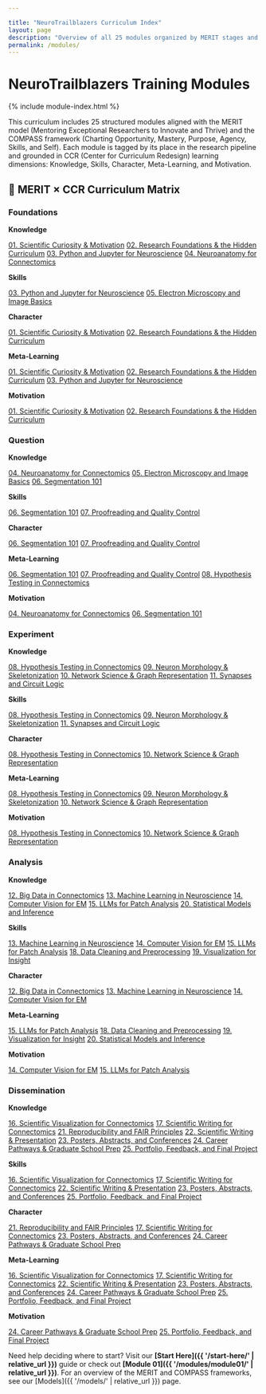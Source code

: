```yaml
---

title: "NeuroTrailblazers Curriculum Index"
layout: page
description: "Overview of all 25 modules organized by MERIT stages and CCR dimensions"
permalink: /modules/
---
```


<div class="main-content">
  <div class="hero hero-spaced hero-rounded">
    <div class="hero-content">
      <h1 class="hero-title-impact">NeuroTrailblazers Training Modules</h1>
    </div>
  </div>

{% include module-index.html %}


This curriculum includes 25 structured modules aligned with the MERIT model (Mentoring Exceptional Researchers to Innovate and Thrive) and the COMPASS framework (Charting Opportunity, Mastery, Purpose, Agency, Skills, and Self). Each module is tagged by its place in the research pipeline and grounded in CCR (Center for Curriculum Redesign) learning dimensions: Knowledge, Skills, Character, Meta-Learning, and Motivation.

## 🧠 MERIT × CCR Curriculum Matrix

<div class="merit-matrix">
  <div class="merit-card">
    <h3>Foundations</h3>
    <p><strong>Knowledge</strong></p>
    <div class="module-subcards">
      <a href="{{ '/modules/module01/' | relative_url }}" class="module-subcard">01. Scientific Curiosity & Motivation</a>
      <a href="{{ '/modules/module02/' | relative_url }}" class="module-subcard">02. Research Foundations & the Hidden Curriculum</a>
      <a href="{{ '/modules/module03/' | relative_url }}" class="module-subcard">03. Python and Jupyter for Neuroscience</a>
      <a href="{{ '/modules/module04/' | relative_url }}" class="module-subcard">04. Neuroanatomy for Connectomics</a>
    </div>
    <p><strong>Skills</strong></p>
    <div class="module-subcards">
      <a href="{{ '/modules/module03/' | relative_url }}" class="module-subcard">03. Python and Jupyter for Neuroscience</a>
      <a href="{{ '/modules/module05/' | relative_url }}" class="module-subcard">05. Electron Microscopy and Image Basics</a>
    </div>
    <p><strong>Character</strong></p>
    <div class="module-subcards">
      <a href="{{ '/modules/module01/' | relative_url }}" class="module-subcard">01. Scientific Curiosity & Motivation</a>
      <a href="{{ '/modules/module02/' | relative_url }}" class="module-subcard">02. Research Foundations & the Hidden Curriculum</a>
    </div>
    <p><strong>Meta-Learning</strong></p>
    <div class="module-subcards">
      <a href="{{ '/modules/module01/' | relative_url }}" class="module-subcard">01. Scientific Curiosity & Motivation</a>
      <a href="{{ '/modules/module02/' | relative_url }}" class="module-subcard">02. Research Foundations & the Hidden Curriculum</a>
      <a href="{{ '/modules/module03/' | relative_url }}" class="module-subcard">03. Python and Jupyter for Neuroscience</a>
    </div>
    <p><strong>Motivation</strong></p>
    <div class="module-subcards">
      <a href="{{ '/modules/module01/' | relative_url }}" class="module-subcard">01. Scientific Curiosity & Motivation</a>
      <a href="{{ '/modules/module02/' | relative_url }}" class="module-subcard">02. Research Foundations & the Hidden Curriculum</a>
    </div>
  </div>

  <div class="merit-card">
    <h3>Question</h3>
    <p><strong>Knowledge</strong></p>
    <div class="module-subcards">
      <a href="{{ '/modules/module04/' | relative_url }}" class="module-subcard">04. Neuroanatomy for Connectomics</a>
      <a href="{{ '/modules/module05/' | relative_url }}" class="module-subcard">05. Electron Microscopy and Image Basics</a>
      <a href="{{ '/modules/module06/' | relative_url }}" class="module-subcard">06. Segmentation 101</a>
    </div>
    <p><strong>Skills</strong></p>
    <div class="module-subcards">
      <a href="{{ '/modules/module06/' | relative_url }}" class="module-subcard">06. Segmentation 101</a>
      <a href="{{ '/modules/module07/' | relative_url }}" class="module-subcard">07. Proofreading and Quality Control</a>
    </div>
    <p><strong>Character</strong></p>
    <div class="module-subcards">
      <a href="{{ '/modules/module06/' | relative_url }}" class="module-subcard">06. Segmentation 101</a>
      <a href="{{ '/modules/module07/' | relative_url }}" class="module-subcard">07. Proofreading and Quality Control</a>
    </div>
    <p><strong>Meta-Learning</strong></p>
    <div class="module-subcards">
      <a href="{{ '/modules/module06/' | relative_url }}" class="module-subcard">06. Segmentation 101</a>
      <a href="{{ '/modules/module07/' | relative_url }}" class="module-subcard">07. Proofreading and Quality Control</a>
      <a href="{{ '/modules/module08/' | relative_url }}" class="module-subcard">08. Hypothesis Testing in Connectomics</a>
    </div>
    <p><strong>Motivation</strong></p>
    <div class="module-subcards">
      <a href="{{ '/modules/module04/' | relative_url }}" class="module-subcard">04. Neuroanatomy for Connectomics</a>
      <a href="{{ '/modules/module06/' | relative_url }}" class="module-subcard">06. Segmentation 101</a>
    </div>
  </div>

  <div class="merit-card">
    <h3>Experiment</h3>
    <p><strong>Knowledge</strong></p>
    <div class="module-subcards">
      <a href="{{ '/modules/module08/' | relative_url }}" class="module-subcard">08. Hypothesis Testing in Connectomics</a>
      <a href="{{ '/modules/module09/' | relative_url }}" class="module-subcard">09. Neuron Morphology & Skeletonization</a>
      <a href="{{ '/modules/module10/' | relative_url }}" class="module-subcard">10. Network Science & Graph Representation</a>
      <a href="{{ '/modules/module11/' | relative_url }}" class="module-subcard">11. Synapses and Circuit Logic</a>
    </div>
    <p><strong>Skills</strong></p>
    <div class="module-subcards">
      <a href="{{ '/modules/module08/' | relative_url }}" class="module-subcard">08. Hypothesis Testing in Connectomics</a>
      <a href="{{ '/modules/module09/' | relative_url }}" class="module-subcard">09. Neuron Morphology & Skeletonization</a>
      <a href="{{ '/modules/module11/' | relative_url }}" class="module-subcard">11. Synapses and Circuit Logic</a>
    </div>
    <p><strong>Character</strong></p>
    <div class="module-subcards">
      <a href="{{ '/modules/module08/' | relative_url }}" class="module-subcard">08. Hypothesis Testing in Connectomics</a>
      <a href="{{ '/modules/module10/' | relative_url }}" class="module-subcard">10. Network Science & Graph Representation</a>
    </div>
    <p><strong>Meta-Learning</strong></p>
    <div class="module-subcards">
      <a href="{{ '/modules/module08/' | relative_url }}" class="module-subcard">08. Hypothesis Testing in Connectomics</a>
      <a href="{{ '/modules/module09/' | relative_url }}" class="module-subcard">09. Neuron Morphology & Skeletonization</a>
      <a href="{{ '/modules/module10/' | relative_url }}" class="module-subcard">10. Network Science & Graph Representation</a>
    </div>
    <p><strong>Motivation</strong></p>
    <div class="module-subcards">
      <a href="{{ '/modules/module08/' | relative_url }}" class="module-subcard">08. Hypothesis Testing in Connectomics</a>
      <a href="{{ '/modules/module10/' | relative_url }}" class="module-subcard">10. Network Science & Graph Representation</a>
    </div>
  </div>

  <div class="merit-card">
    <h3>Analysis</h3>
    <p><strong>Knowledge</strong></p>
    <div class="module-subcards">
      <a href="{{ '/modules/module12/' | relative_url }}" class="module-subcard">12. Big Data in Connectomics</a>
      <a href="{{ '/modules/module13/' | relative_url }}" class="module-subcard">13. Machine Learning in Neuroscience</a>
      <a href="{{ '/modules/module14/' | relative_url }}" class="module-subcard">14. Computer Vision for EM</a>
      <a href="{{ '/modules/module15/' | relative_url }}" class="module-subcard">15. LLMs for Patch Analysis</a>
      <a href="{{ '/modules/module20/' | relative_url }}" class="module-subcard">20. Statistical Models and Inference</a>
    </div>
    <p><strong>Skills</strong></p>
    <div class="module-subcards">
      <a href="{{ '/modules/module13/' | relative_url }}" class="module-subcard">13. Machine Learning in Neuroscience</a>
      <a href="{{ '/modules/module14/' | relative_url }}" class="module-subcard">14. Computer Vision for EM</a>
      <a href="{{ '/modules/module15/' | relative_url }}" class="module-subcard">15. LLMs for Patch Analysis</a>
      <a href="{{ '/modules/module18/' | relative_url }}" class="module-subcard">18. Data Cleaning and Preprocessing</a>
      <a href="{{ '/modules/module19/' | relative_url }}" class="module-subcard">19. Visualization for Insight</a>
    </div>
    <p><strong>Character</strong></p>
    <div class="module-subcards">
      <a href="{{ '/modules/module12/' | relative_url }}" class="module-subcard">12. Big Data in Connectomics</a>
      <a href="{{ '/modules/module13/' | relative_url }}" class="module-subcard">13. Machine Learning in Neuroscience</a>
      <a href="{{ '/modules/module14/' | relative_url }}" class="module-subcard">14. Computer Vision for EM</a>
    </div>
    <p><strong>Meta-Learning</strong></p>
    <div class="module-subcards">
      <a href="{{ '/modules/module15/' | relative_url }}" class="module-subcard">15. LLMs for Patch Analysis</a>
      <a href="{{ '/modules/module18/' | relative_url }}" class="module-subcard">18. Data Cleaning and Preprocessing</a>
      <a href="{{ '/modules/module19/' | relative_url }}" class="module-subcard">19. Visualization for Insight</a>
      <a href="{{ '/modules/module20/' | relative_url }}" class="module-subcard">20. Statistical Models and Inference</a>
    </div>
    <p><strong>Motivation</strong></p>
    <div class="module-subcards">
      <a href="{{ '/modules/module14/' | relative_url }}" class="module-subcard">14. Computer Vision for EM</a>
      <a href="{{ '/modules/module15/' | relative_url }}" class="module-subcard">15. LLMs for Patch Analysis</a>
    </div>
  </div>

  <div class="merit-card">
    <h3>Dissemination</h3>
    <p><strong>Knowledge</strong></p>
    <div class="module-subcards">
      <a href="{{ '/modules/module16/' | relative_url }}" class="module-subcard">16. Scientific Visualization for Connectomics</a>
      <a href="{{ '/modules/module17/' | relative_url }}" class="module-subcard">17. Scientific Writing for Connectomics</a>
      <a href="{{ '/modules/module21/' | relative_url }}" class="module-subcard">21. Reproducibility and FAIR Principles</a>
      <a href="{{ '/modules/module22/' | relative_url }}" class="module-subcard">22. Scientific Writing & Presentation</a>
      <a href="{{ '/modules/module23/' | relative_url }}" class="module-subcard">23. Posters, Abstracts, and Conferences</a>
      <a href="{{ '/modules/module24/' | relative_url }}" class="module-subcard">24. Career Pathways & Graduate School Prep</a>
      <a href="{{ '/modules/module25/' | relative_url }}" class="module-subcard">25. Portfolio, Feedback, and Final Project</a>
    </div>
    <p><strong>Skills</strong></p>
    <div class="module-subcards">
      <a href="{{ '/modules/module16/' | relative_url }}" class="module-subcard">16. Scientific Visualization for Connectomics</a>
      <a href="{{ '/modules/module17/' | relative_url }}" class="module-subcard">17. Scientific Writing for Connectomics</a>
      <a href="{{ '/modules/module22/' | relative_url }}" class="module-subcard">22. Scientific Writing & Presentation</a>
      <a href="{{ '/modules/module23/' | relative_url }}" class="module-subcard">23. Posters, Abstracts, and Conferences</a>
      <a href="{{ '/modules/module25/' | relative_url }}" class="module-subcard">25. Portfolio, Feedback, and Final Project</a>
    </div>
    <p><strong>Character</strong></p>
    <div class="module-subcards">
      <a href="{{ '/modules/module21/' | relative_url }}" class="module-subcard">21. Reproducibility and FAIR Principles</a>
      <a href="{{ '/modules/module17/' | relative_url }}" class="module-subcard">17. Scientific Writing for Connectomics</a>
      <a href="{{ '/modules/module23/' | relative_url }}" class="module-subcard">23. Posters, Abstracts, and Conferences</a>
      <a href="{{ '/modules/module24/' | relative_url }}" class="module-subcard">24. Career Pathways & Graduate School Prep</a>
    </div>
    <p><strong>Meta-Learning</strong></p>
    <div class="module-subcards">
      <a href="{{ '/modules/module16/' | relative_url }}" class="module-subcard">16. Scientific Visualization for Connectomics</a>
      <a href="{{ '/modules/module17/' | relative_url }}" class="module-subcard">17. Scientific Writing for Connectomics</a>
      <a href="{{ '/modules/module22/' | relative_url }}" class="module-subcard">22. Scientific Writing & Presentation</a>
      <a href="{{ '/modules/module23/' | relative_url }}" class="module-subcard">23. Posters, Abstracts, and Conferences</a>
      <a href="{{ '/modules/module24/' | relative_url }}" class="module-subcard">24. Career Pathways & Graduate School Prep</a>
      <a href="{{ '/modules/module25/' | relative_url }}" class="module-subcard">25. Portfolio, Feedback, and Final Project</a>
    </div>
    <p><strong>Motivation</strong></p>
    <div class="module-subcards">
      <a href="{{ '/modules/module24/' | relative_url }}" class="module-subcard">24. Career Pathways & Graduate School Prep</a>
      <a href="{{ '/modules/module25/' | relative_url }}" class="module-subcard">25. Portfolio, Feedback, and Final Project</a>
    </div>
  </div>
</div>

Need help deciding where to start? Visit our **[Start Here]({{ '/start-here/' | relative_url }})** guide or check out **[Module 01]({{ '/modules/module01/' | relative_url }})**. For an overview of the MERIT and COMPASS frameworks, see our [Models]({{ '/models/' | relative_url }}) page.
</div>

